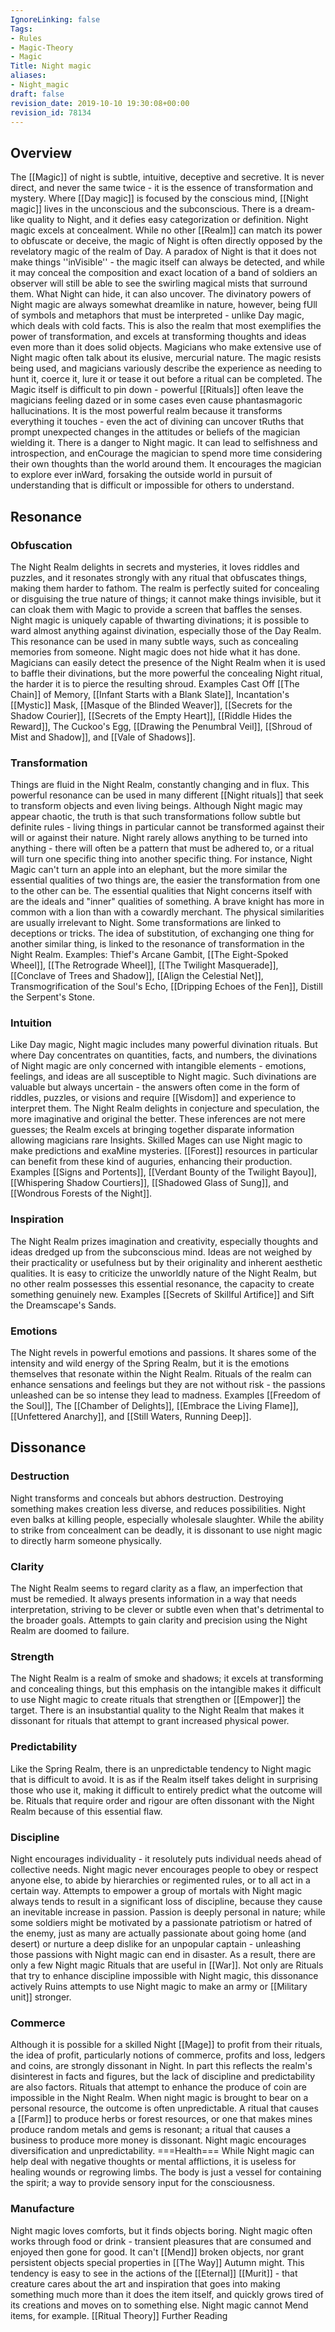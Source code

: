 ```yaml
---
IgnoreLinking: false
Tags:
- Rules
- Magic-Theory
- Magic
Title: Night magic
aliases:
- Night_magic
draft: false
revision_date: 2019-10-10 19:30:08+00:00
revision_id: 78134
---
```


## Overview
The [[Magic]] of night is subtle, intuitive, deceptive and secretive. It is never direct, and never the same twice - it is the essence of transformation and mystery. Where [[Day magic]] is focused by the conscious mind, [[Night magic]] lives in the unconscious and the subconscious. There is a dream-like quality to Night, and it defies easy categorization or definition. 
Night magic excels at concealment. While no other [[Realm]] can match its power to obfuscate or deceive, the magic of Night is often directly opposed by the revelatory magic of the realm of Day. A paradox of Night is that it does not make things ''inVisible'' - the magic itself can always be detected, and while it may conceal the composition and exact location of a band of soldiers an observer will still be able to see the swirling magical mists that surround them. 
What Night can hide, it can also uncover. The divinatory powers of Night magic are always somewhat dreamlike in nature, however, being fUll of symbols and metaphors that must be interpreted - unlike Day magic, which deals with cold facts. This is also the realm that most exemplifies the power of transformation, and excels at transforming thoughts and ideas even more than it does solid objects. Magicians who make extensive use of Night magic often talk about its elusive, mercurial nature. The magic resists being used, and magicians variously describe the experience as needing to hunt it, coerce it, lure it or tease it out before a ritual can be completed. The Magic itself is difficult to pin down - powerful [[Rituals]] often leave the magicians feeling dazed or in some cases even cause phantasmagoric hallucinations.
It is the most powerful realm because it transforms everything it touches - even the act of divining can uncover tRuths that prompt unexpected changes in the attitudes or beliefs of the magician wielding it. There is a danger to Night magic. It can lead to selfishness and introspection, and enCourage the magician to spend more time considering their own thoughts than the world around them. It encourages the magician to explore ever inWard, forsaking the outside world in pursuit of understanding that is difficult or impossible for others to understand.
## Resonance
### Obfuscation
The Night Realm delights in secrets and mysteries, it loves riddles and puzzles, and it resonates strongly with any ritual that obfuscates things, making them harder to fathom. The realm is perfectly suited for concealing or disguising the true nature of things; it cannot make things invisible, but it can cloak them with Magic to provide a screen that baffles the senses. Night magic is uniquely capable of thwarting divinations; it is possible to ward almost anything against divination, especially those of the Day Realm. This resonance can be used in many subtle ways, such as concealing memories from someone.
Night magic does not hide what it has done. Magicians can easily detect the presence of the Night Realm when it is used to baffle their divinations, but the more powerful the concealing Night ritual, the harder it is to pierce the resulting shroud. 
Examples Cast Off [[The Chain]] of Memory, [[Infant Starts with a Blank Slate]], Incantation's [[Mystic]] Mask, [[Masque of the Blinded Weaver]], [[Secrets for the Shadow Courier]], [[Secrets of the Empty Heart]], [[Riddle Hides the Reward]], The Cuckoo's Egg, [[Drawing the Penumbral Veil]], [[Shroud of Mist and Shadow]], and [[Vale of Shadows]].
### Transformation
Things are fluid in the Night Realm, constantly changing and in flux. This powerful resonance can be used in many different [[Night rituals]] that seek to transform objects and even living beings. Although Night magic may appear chaotic, the truth is that such transformations follow subtle but definite rules - living things in particular cannot be transformed against their will or against their nature.
Night rarely allows anything to be turned into anything - there will often be a pattern that must be adhered to, or a ritual will turn one specific thing into another specific thing. For instance, Night Magic can't turn an apple into an elephant, but the more similar the essential qualities of two things are, the easier the transformation from one to the other can be. The essential qualities that Night concerns itself with are the ideals and "inner" qualities of something. A brave knight has more in common with a lion than with a cowardly merchant. The physical similarities are usually irrelevant to Night.
Some transformations are linked to deceptions or tricks. The idea of substitution, of exchanging one thing for another similar thing, is linked to the resonance of transformation in the Night Realm.
Examples: Thief's Arcane Gambit, [[The Eight-Spoked Wheel]], [[The Retrograde Wheel]], [[The Twilight Masquerade]], [[Conclave of Trees and Shadow]], [[Align the Celestial Net]], Transmogrification of the Soul's Echo, [[Dripping Echoes of the Fen]], Distill the Serpent's Stone.
### Intuition
Like Day magic, Night magic includes many powerful divination rituals. But where Day concentrates on quantities, facts, and numbers, the divinations of Night magic are only concerned with intangible elements - emotions, feelings, and ideas are all susceptible to Night magic. Such divinations are valuable but always uncertain - the answers often come in the form of riddles, puzzles, or visions and require [[Wisdom]] and experience to interpret them.
The Night Realm delights in conjecture and speculation, the more imaginative and original the better. These inferences are not mere guesses; the Realm excels at bringing together disparate information allowing magicians rare Insights. Skilled Mages can use Night magic to make predictions and exaMine mysteries. [[Forest]] resources in particular can benefit from these kind of auguries, enhancing their production.
Examples [[Signs and Portents]], [[Verdant Bounty of the Twilight Bayou]], [[Whispering Shadow Courtiers]], [[Shadowed Glass of Sung]], and [[Wondrous Forests of the Night]].
### Inspiration
The Night Realm prizes imagination and creativity, especially thoughts and ideas dredged up from the subconscious mind. Ideas are not weighed by their practicality or usefulness but by their originality and inherent aesthetic qualities. It is easy to criticize the unworldly nature of the Night Realm, but no other realm possesses this essential resonance, the capacity to create something genuinely new.
Examples [[Secrets of Skillful Artifice]] and Sift the Dreamscape's Sands.
### Emotions
The Night revels in powerful emotions and passions. It shares some of the intensity and wild energy of the Spring Realm, but it is the emotions themselves that resonate within the Night Realm. Rituals of the realm can enhance sensations and feelings but they are not without risk - the passions unleashed can be so intense they lead to madness. 
Examples [[Freedom of the Soul]], The [[Chamber of Delights]], [[Embrace the Living Flame]], [[Unfettered Anarchy]], and [[Still Waters, Running Deep]].
## Dissonance
### Destruction
Night transforms and conceals but abhors destruction. Destroying something makes creation less diverse, and reduces possibilities. Night even balks at killing people, especially wholesale slaughter. While the ability to strike from concealment can be deadly, it is dissonant to use night magic to directly harm someone physically.
### Clarity
The Night Realm seems to regard clarity as a flaw, an imperfection that must be remedied. It always presents information in a way that needs interpretation, striving to be clever or subtle even when that's detrimental to the broader goals. Attempts to gain clarity and precision using the Night Realm are doomed to failure.
### Strength
The Night Realm is a realm of smoke and shadows; it excels at transforming and concealing things, but this emphasis on the intangible makes it difficult to use Night magic to create rituals that strengthen or [[Empower]] the target. There is an insubstantial quality to the Night Realm that makes it dissonant for rituals that attempt to grant increased physical power.
### Predictability
Like the Spring Realm, there is an unpredictable tendency to Night magic that is difficult to avoid. It is as if the Realm itself takes delight in surprising those who use it, making it difficult to entirely predict what the outcome will be. Rituals that require order and rigour are often dissonant with the Night Realm because of this essential flaw.
### Discipline
Night encourages individuality - it resolutely puts individual needs ahead of collective needs. Night magic never encourages people to obey or respect anyone else, to abide by hierarchies or regimented rules, or to all act in a certain way. Attempts to empower a group of mortals with Night magic always tends to result in a significant loss of discipline, because they cause an inevitable increase in passion. Passion is deeply personal in nature; while some soldiers might be motivated by a passionate patriotism or hatred of the enemy, just as many are actually passionate about going home (and desert) or nurture a deep dislike for an unpopular captain - unleashing those passions with Night magic can end in disaster.
As a result, there are only a few Night magic Rituals that are useful in [[War]]. Not only are Rituals that try to enhance discipline impossible with Night magic, this dissonance actively Ruins attempts to use Night magic to make an army or [[Military unit]] stronger.
### Commerce
Although it is possible for a skilled Night [[Mage]] to profit from their rituals, the idea of profit, particularly notions of commerce, profits and loss, ledgers and coins, are strongly dissonant in Night. In part this reflects the realm's disinterest in facts and figures, but the lack of discipline and predictability are also factors. Rituals that attempt to enhance the produce of coin are impossible in the Night Realm.
When night magic is brought to bear on a personal resource, the outcome is often unpredictable. A ritual that causes a [[Farm]] to produce herbs or forest resources, or one that makes mines produce random metals and gems is resonant; a ritual that causes a business to produce more money is dissonant. Night magic encourages diversification and unpredictability.
===Health=== 
While Night magic can help deal with negative thoughts or mental afflictions, it is useless for healing wounds or regrowing limbs. The body is just a vessel for containing the spirit; a way to provide sensory input for the consciousness.
### Manufacture
Night magic loves comforts, but it finds objects boring. Night magic often works through food or drink - transient pleasures that are consumed and enjoyed then gone for good. It can't [[Mend]] broken objects, nor grant persistent objects special properties in [[The Way]] Autumn might. This tendency is easy to see in the actions of the [[Eternal]] [[Murit]] - that creature cares about the art and inspiration that goes into making something much more than it does the item itself, and quickly grows tired of its creations and moves on to something else. Night magic cannot Mend items, for example.
[[Ritual Theory]] Further Reading